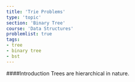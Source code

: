 ```yaml
---
title: 'Trie Problems'
type: 'topic'
section: 'Binary Tree'
course: 'Data Structures'
problemlist: true
tags:
- tree
- binary tree
- bst
---
```

####Introduction
Trees are hierarchical in nature.

